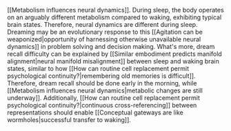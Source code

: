 ---
---

[[Metabolism influences neural dynamics]]. During sleep, the body operates on an arguably different metabolism compared to waking, exhibiting typical brain states. Therefore, neural dynamics are different during sleep. Dreaming may be an evolutionary response to this [[Agitation can be weaponized|opportunity of harnessing otherwise unavailable neural dynamics]] in problem solving and decision making. What's more, dream recall difficulty can be explained by [[Similar embodiment predicts manifold alignment|neural manifold misalignment]] between sleep and waking brain states, similar to how [[How can routine cell replacement permit psychological continuity?|remembering old memories is difficult]]. Therefore, dream recall should be done early in the morning, while [[Metabolism influences neural dynamics|metabolic changes are still underway]]. Additionally, [[How can routine cell replacement permit psychological continuity?|continuous cross-referencing]] between representations should enable [[Conceptual gateways are like wormholes|successful transfer to waking]].